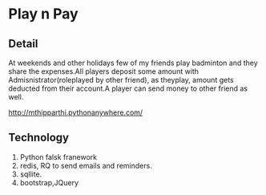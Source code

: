 # Play n Pay
## Detail
At weekends and other holidays few of my friends play badminton and they share the expenses.All players deposit some amount with Admisnistrator(roleplayed by other friend), as theyplay, amount gets deducted from their account.A player can send money to other friend as well.

http://mthipparthi.pythonanywhere.com/

## Technology
1. Python falsk franework
2. redis, RQ to send emails and reminders.
3. sqllite.
4. bootstrap,JQuery
